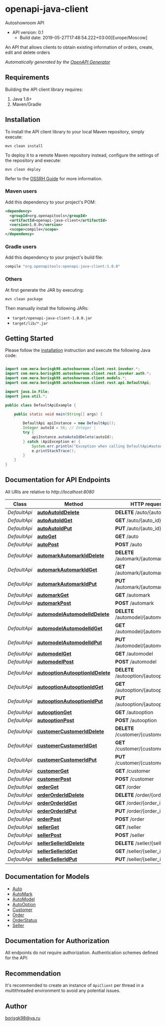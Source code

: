# openapi-java-client

Autoshowroom API
- API version: 0.1
  - Build date: 2019-05-27T17:48:54.222+03:00[Europe/Moscow]

An API that allows clients to obtain existing information of orders, create, edit and delete orders


*Automatically generated by the [OpenAPI Generator](https://openapi-generator.tech)*


## Requirements

Building the API client library requires:
1. Java 1.8+
2. Maven/Gradle

## Installation

To install the API client library to your local Maven repository, simply execute:

```shell
mvn clean install
```

To deploy it to a remote Maven repository instead, configure the settings of the repository and execute:

```shell
mvn clean deploy
```

Refer to the [OSSRH Guide](http://central.sonatype.org/pages/ossrh-guide.html) for more information.

### Maven users

Add this dependency to your project's POM:

```xml
<dependency>
  <groupId>org.openapitools</groupId>
  <artifactId>openapi-java-client</artifactId>
  <version>1.0.0</version>
  <scope>compile</scope>
</dependency>
```

### Gradle users

Add this dependency to your project's build file:

```groovy
compile "org.openapitools:openapi-java-client:1.0.0"
```

### Others

At first generate the JAR by executing:

```shell
mvn clean package
```

Then manually install the following JARs:

* `target/openapi-java-client-1.0.0.jar`
* `target/lib/*.jar`

## Getting Started

Please follow the [installation](#installation) instruction and execute the following Java code:

```java

import com.mera.borisgk98.autoshowroom.client.rest.invoker.*;
import com.mera.borisgk98.autoshowroom.client.rest.invoker.auth.*;
import com.mera.borisgk98.autoshowroom.client.models.*;
import com.mera.borisgk98.autoshowroom.client.rest.api.DefaultApi;

import java.io.File;
import java.util.*;

public class DefaultApiExample {

    public static void main(String[] args) {
        
        DefaultApi apiInstance = new DefaultApi();
        Integer autoId = 56; // Integer | 
        try {
            apiInstance.autoAutoIdDelete(autoId);
        } catch (ApiException e) {
            System.err.println("Exception when calling DefaultApi#autoAutoIdDelete");
            e.printStackTrace();
        }
    }
}

```

## Documentation for API Endpoints

All URIs are relative to *http://localhost:8080*

Class | Method | HTTP request | Description
------------ | ------------- | ------------- | -------------
*DefaultApi* | [**autoAutoIdDelete**](docs/DefaultApi.md#autoAutoIdDelete) | **DELETE** /auto/{auto_id} | 
*DefaultApi* | [**autoAutoIdGet**](docs/DefaultApi.md#autoAutoIdGet) | **GET** /auto/{auto_id} | 
*DefaultApi* | [**autoAutoIdPut**](docs/DefaultApi.md#autoAutoIdPut) | **PUT** /auto/{auto_id} | 
*DefaultApi* | [**autoGet**](docs/DefaultApi.md#autoGet) | **GET** /auto | 
*DefaultApi* | [**autoPost**](docs/DefaultApi.md#autoPost) | **POST** /auto | 
*DefaultApi* | [**automarkAutomarkIdDelete**](docs/DefaultApi.md#automarkAutomarkIdDelete) | **DELETE** /automark/{automark_id} | 
*DefaultApi* | [**automarkAutomarkIdGet**](docs/DefaultApi.md#automarkAutomarkIdGet) | **GET** /automark/{automark_id} | 
*DefaultApi* | [**automarkAutomarkIdPut**](docs/DefaultApi.md#automarkAutomarkIdPut) | **PUT** /automark/{automark_id} | 
*DefaultApi* | [**automarkGet**](docs/DefaultApi.md#automarkGet) | **GET** /automark | 
*DefaultApi* | [**automarkPost**](docs/DefaultApi.md#automarkPost) | **POST** /automark | 
*DefaultApi* | [**automodelAutomodelIdDelete**](docs/DefaultApi.md#automodelAutomodelIdDelete) | **DELETE** /automodel/{automodel_id} | 
*DefaultApi* | [**automodelAutomodelIdGet**](docs/DefaultApi.md#automodelAutomodelIdGet) | **GET** /automodel/{automodel_id} | 
*DefaultApi* | [**automodelAutomodelIdPut**](docs/DefaultApi.md#automodelAutomodelIdPut) | **PUT** /automodel/{automodel_id} | 
*DefaultApi* | [**automodelGet**](docs/DefaultApi.md#automodelGet) | **GET** /automodel | 
*DefaultApi* | [**automodelPost**](docs/DefaultApi.md#automodelPost) | **POST** /automodel | 
*DefaultApi* | [**autooptionAutooptionIdDelete**](docs/DefaultApi.md#autooptionAutooptionIdDelete) | **DELETE** /autooption/{autooption_id} | 
*DefaultApi* | [**autooptionAutooptionIdGet**](docs/DefaultApi.md#autooptionAutooptionIdGet) | **GET** /autooption/{autooption_id} | 
*DefaultApi* | [**autooptionAutooptionIdPut**](docs/DefaultApi.md#autooptionAutooptionIdPut) | **PUT** /autooption/{autooption_id} | 
*DefaultApi* | [**autooptionGet**](docs/DefaultApi.md#autooptionGet) | **GET** /autooption | 
*DefaultApi* | [**autooptionPost**](docs/DefaultApi.md#autooptionPost) | **POST** /autooption | 
*DefaultApi* | [**customerCustomerIdDelete**](docs/DefaultApi.md#customerCustomerIdDelete) | **DELETE** /customer/{customer_id} | 
*DefaultApi* | [**customerCustomerIdGet**](docs/DefaultApi.md#customerCustomerIdGet) | **GET** /customer/{customer_id} | 
*DefaultApi* | [**customerCustomerIdPut**](docs/DefaultApi.md#customerCustomerIdPut) | **PUT** /customer/{customer_id} | 
*DefaultApi* | [**customerGet**](docs/DefaultApi.md#customerGet) | **GET** /customer | 
*DefaultApi* | [**customerPost**](docs/DefaultApi.md#customerPost) | **POST** /customer | 
*DefaultApi* | [**orderGet**](docs/DefaultApi.md#orderGet) | **GET** /order | 
*DefaultApi* | [**orderOrderIdDelete**](docs/DefaultApi.md#orderOrderIdDelete) | **DELETE** /order/{order_id} | 
*DefaultApi* | [**orderOrderIdGet**](docs/DefaultApi.md#orderOrderIdGet) | **GET** /order/{order_id} | 
*DefaultApi* | [**orderOrderIdPut**](docs/DefaultApi.md#orderOrderIdPut) | **PUT** /order/{order_id} | 
*DefaultApi* | [**orderPost**](docs/DefaultApi.md#orderPost) | **POST** /order | 
*DefaultApi* | [**sellerGet**](docs/DefaultApi.md#sellerGet) | **GET** /seller | 
*DefaultApi* | [**sellerPost**](docs/DefaultApi.md#sellerPost) | **POST** /seller | 
*DefaultApi* | [**sellerSellerIdDelete**](docs/DefaultApi.md#sellerSellerIdDelete) | **DELETE** /seller/{seller_id} | 
*DefaultApi* | [**sellerSellerIdGet**](docs/DefaultApi.md#sellerSellerIdGet) | **GET** /seller/{seller_id} | 
*DefaultApi* | [**sellerSellerIdPut**](docs/DefaultApi.md#sellerSellerIdPut) | **PUT** /seller/{seller_id} | 


## Documentation for Models

 - [Auto](docs/Auto.md)
 - [AutoMark](docs/AutoMark.md)
 - [AutoModel](docs/AutoModel.md)
 - [AutoOption](docs/AutoOption.md)
 - [Customer](docs/Customer.md)
 - [Order](docs/Order.md)
 - [OrderStatus](docs/OrderStatus.md)
 - [Seller](docs/Seller.md)


## Documentation for Authorization

All endpoints do not require authorization.
Authentication schemes defined for the API:

## Recommendation

It's recommended to create an instance of `ApiClient` per thread in a multithreaded environment to avoid any potential issues.

## Author

borisgk98@ya.ru

